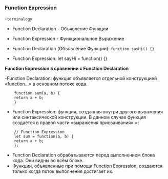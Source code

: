 ### Function Expression

-`terminalogy`

- Function Declaration - Объявление Функции
- Function Expression - Функциональное Выражение


- Function Declaration (Объявление Функции): `function sayHi() {}`
- Function Expression: let sayHi = function() {}

**Function Expression в сравнении с Function Declaration**

-Function Declaration: функция объявляется отдельной конструкцией «function…» в основном потоке кода.

>

        function sum(a, b) {
        return a + b;
        }

- Function Expression: функция, созданная внутри другого выражения или синтаксической конструкции. В данном случае
  функция создаётся в правой части «выражения присваивания» =:

>

        // Function Expression
        let sum = function(a, b) {
        return a + b;
        };

- Function Declaration обрабатываются перед выполнением блока кода. Они видны во всём блоке.
- Функции, объявленные при помощи Function Expression, создаются только когда поток выполнения достигает их.
